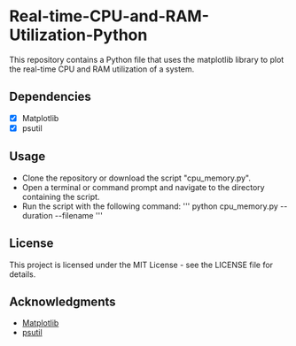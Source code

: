 # Real-time-CPU-and-RAM-Utilization-Python
This repository contains a Python file that uses the matplotlib library to plot the real-time CPU and RAM utilization of a system.

## Dependencies
- [x] Matplotlib
- [x] psutil

## Usage
- Clone the repository or download the script "cpu_memory.py".
- Open a terminal or command prompt and navigate to the directory containing the script.
- Run the script with the following command:
'''
python cpu_memory.py --duration <duration> --filename <filename>
'''

## License
This project is licensed under the MIT License - see the LICENSE file for details.

## Acknowledgments
- [Matplotlib](https://matplotlib.org/)
- [psutil](https://psutil.readthedocs.io/en/latest/)
